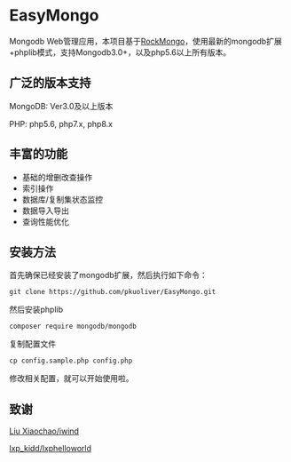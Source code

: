 # EasyMongo
Mongodb Web管理应用，本项目基于[RockMongo](https://github.com/iwind/rockmongo)，使用最新的mongodb扩展+phplib模式，支持Mongodb3.0+，以及php5.6以上所有版本。


## 广泛的版本支持
MongoDB: Ver3.0及以上版本

PHP: php5.6, php7.x, php8.x


## 丰富的功能
* 基础的增删改查操作
* 索引操作
* 数据库/复制集状态监控
* 数据导入导出
* 查询性能优化

## 安装方法
首先确保已经安装了mongodb扩展，然后执行如下命令：
~~~
git clone https://github.com/pkuoliver/EasyMongo.git
~~~
然后安装phplib
~~~
composer require mongodb/mongodb
~~~
复制配置文件
~~~
cp config.sample.php config.php
~~~
修改相关配置，就可以开始使用啦。

## 致谢
[Liu Xiaochao/iwind](https://github.com/iwind)

[lxp_kidd/lxphelloworld](https://github.com/lxphelloworld)